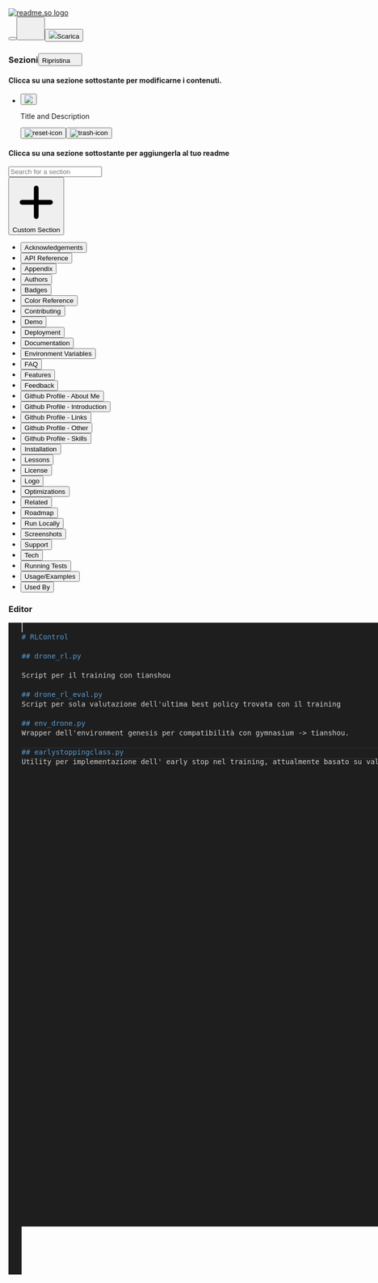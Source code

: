 <!DOCTYPE html>
<html lang="it" class=" "><head>
<meta http-equiv="content-type" content="text/html; charset=UTF-8"><meta name="viewport" content="width=device-width"><meta charset="utf-8"><title>readme.so</title><meta name="robots" content="index,follow"><meta name="googlebot" content="index,follow"><meta name="description" content="Use readme.so's markdown editor and templates to easily create a ReadMe for your projects"><meta name="twitter:card" content="summary"><meta name="twitter:creator" content="@katherinecodes"><meta property="og:url" content="https://readme.so/"><meta property="og:type" content="website"><meta property="og:title" content="readme.so"><meta property="og:description" content="Use readme.so's markdown editor and templates to easily create a ReadMe for your projects"><meta property="og:image" content="https://readme.so/readme.png"><meta property="og:image:alt" content="Og Image Alt"><meta property="og:image:width" content="375"><meta property="og:image:height" content="375"><meta property="og:locale" content="en_US"><meta property="og:site_name" content="readme.so"><meta property="keywords" content="readme, easiest, create, markdown, git, github, gitlab"><meta name="theme_color" content="#10B981"><link rel="icon" href="https://readme.so/favicon.ico"><link rel="apple-touch-icon" href="https://readme.so/icons/icon-96x96.png" sizes="96x96"><link rel="manifest" href="https://readme.so/manifest.json"><link rel="preconnect" href="https://fonts.gstatic.com/"><link href="readme_files/css2.css" rel="stylesheet" data-optimized-fonts="true"><script data-name="BMC-Widget" data-cfasync="false" src="readme_files/widget.prod.min.js" data-id="katherinecodes" data-description="Support me on Buy me a coffee!" data-message="" data-color="#FFDD00" data-position="Right" data-x_margin="18" data-y_margin="18"></script><meta name="next-head-count" content="26"><link rel="preload" href="readme_files/b7daeb834cec6e12fb14.css" as="style"><link rel="stylesheet" href="readme_files/b7daeb834cec6e12fb14.css" data-n-g=""><noscript data-n-css=""></noscript><script defer="defer" nomodule="" src="readme_files/polyfills-a40ef1678bae11e696dba45124eadd70.js"></script><script src="readme_files/webpack-9e2bc613f07e6401d4fc.js" defer="defer"></script><script src="readme_files/framework-2191d16384373197bc0a.js" defer="defer"></script><script src="readme_files/main-8e8f2a2e7e8a35d50ead.js" defer="defer"></script><script src="readme_files/_app-93e10cfef9decaa84aa3.js" defer="defer"></script><script src="readme_files/61-1ba5cef904688f8ca3e4.js" defer="defer"></script><script src="readme_files/index-46686d44f8a54619db71.js" defer="defer"></script><script src="readme_files/_buildManifest.js" defer="defer"></script><script src="readme_files/_ssgManifest.js" defer="defer"></script><style id="__jsx-3962524832">#nprogress{pointer-events:none;}#nprogress .bar{background:#10b981;position:fixed;z-index:9999;top:0;left:0;width:100%;height:4px;}#nprogress .peg{display:block;position:absolute;right:0px;width:100px;height:100%;box-shadow:0 0 10px #10b981,0 0 5px #10b981;opacity:1;-webkit-transform:rotate(3deg) translate(0px,-4px);-ms-transform:rotate(3deg) translate(0px,-4px);-webkit-transform:rotate(3deg) translate(0px,-4px);-ms-transform:rotate(3deg) translate(0px,-4px);transform:rotate(3deg) translate(0px,-4px);}#nprogress .spinner{display:block;position:fixed;z-index:1031;top:15px;right:15px;}#nprogress .spinner-icon{width:18px;height:18px;box-sizing:border-box;border:solid 2px transparent;border-top-color:#10b981;border-left-color:#10b981;border-radius:50%;-webkit-animation:nprogresss-spinner 400ms linear infinite;-webkit-animation:nprogress-spinner 400ms linear infinite;animation:nprogress-spinner 400ms linear infinite;}.nprogress-custom-parent{overflow:hidden;position:relative;}.nprogress-custom-parent #nprogress .spinner,.nprogress-custom-parent #nprogress .bar{position:absolute;}@-webkit-keyframes nprogress-spinner{0%{-webkit-transform:rotate(0deg);}100%{-webkit-transform:rotate(360deg);}}@-webkit-keyframes nprogress-spinner{0%{-webkit-transform:rotate(0deg);-ms-transform:rotate(0deg);transform:rotate(0deg);}100%{-webkit-transform:rotate(360deg);-ms-transform:rotate(360deg);transform:rotate(360deg);}}@keyframes nprogress-spinner{0%{-webkit-transform:rotate(0deg);-ms-transform:rotate(0deg);transform:rotate(0deg);}100%{-webkit-transform:rotate(360deg);-ms-transform:rotate(360deg);transform:rotate(360deg);}}</style><link as="script" rel="prefetch" href="readme_files/61-1ba5cef904688f8ca3e4.js"><link as="script" rel="prefetch" href="readme_files/index-46686d44f8a54619db71.js"><link as="script" rel="prefetch" href="readme_files/915-a9503c63598ac00e39c7.js"><link rel="stylesheet" type="text/css" data-name="vs/editor/editor.main" href="readme_files/editor.main.css"><link as="script" rel="prefetch" href="readme_files/editor-13e6639215747f58006b.js"><script async="async" type="text/javascript" src="readme_files/editor.main.js"></script><script async="async" type="text/javascript" src="readme_files/editor.main.nls.js"></script><script async="async" type="text/javascript" src="readme_files/markdown.js"></script><style type="text/css" media="screen" class="monaco-colors">.codicon-add:before { content: '\ea60'; }
.codicon-plus:before { content: '\ea60'; }
.codicon-gist-new:before { content: '\ea60'; }
.codicon-repo-create:before { content: '\ea60'; }
.codicon-lightbulb:before { content: '\ea61'; }
.codicon-light-bulb:before { content: '\ea61'; }
.codicon-repo:before { content: '\ea62'; }
.codicon-repo-delete:before { content: '\ea62'; }
.codicon-gist-fork:before { content: '\ea63'; }
.codicon-repo-forked:before { content: '\ea63'; }
.codicon-git-pull-request:before { content: '\ea64'; }
.codicon-git-pull-request-abandoned:before { content: '\ea64'; }
.codicon-record-keys:before { content: '\ea65'; }
.codicon-keyboard:before { content: '\ea65'; }
.codicon-tag:before { content: '\ea66'; }
.codicon-tag-add:before { content: '\ea66'; }
.codicon-tag-remove:before { content: '\ea66'; }
.codicon-person:before { content: '\ea67'; }
.codicon-person-add:before { content: '\ea67'; }
.codicon-person-follow:before { content: '\ea67'; }
.codicon-person-outline:before { content: '\ea67'; }
.codicon-person-filled:before { content: '\ea67'; }
.codicon-git-branch:before { content: '\ea68'; }
.codicon-git-branch-create:before { content: '\ea68'; }
.codicon-git-branch-delete:before { content: '\ea68'; }
.codicon-source-control:before { content: '\ea68'; }
.codicon-mirror:before { content: '\ea69'; }
.codicon-mirror-public:before { content: '\ea69'; }
.codicon-star:before { content: '\ea6a'; }
.codicon-star-add:before { content: '\ea6a'; }
.codicon-star-delete:before { content: '\ea6a'; }
.codicon-star-empty:before { content: '\ea6a'; }
.codicon-comment:before { content: '\ea6b'; }
.codicon-comment-add:before { content: '\ea6b'; }
.codicon-alert:before { content: '\ea6c'; }
.codicon-warning:before { content: '\ea6c'; }
.codicon-search:before { content: '\ea6d'; }
.codicon-search-save:before { content: '\ea6d'; }
.codicon-log-out:before { content: '\ea6e'; }
.codicon-sign-out:before { content: '\ea6e'; }
.codicon-log-in:before { content: '\ea6f'; }
.codicon-sign-in:before { content: '\ea6f'; }
.codicon-eye:before { content: '\ea70'; }
.codicon-eye-unwatch:before { content: '\ea70'; }
.codicon-eye-watch:before { content: '\ea70'; }
.codicon-circle-filled:before { content: '\ea71'; }
.codicon-primitive-dot:before { content: '\ea71'; }
.codicon-close-dirty:before { content: '\ea71'; }
.codicon-debug-breakpoint:before { content: '\ea71'; }
.codicon-debug-breakpoint-disabled:before { content: '\ea71'; }
.codicon-debug-hint:before { content: '\ea71'; }
.codicon-primitive-square:before { content: '\ea72'; }
.codicon-edit:before { content: '\ea73'; }
.codicon-pencil:before { content: '\ea73'; }
.codicon-info:before { content: '\ea74'; }
.codicon-issue-opened:before { content: '\ea74'; }
.codicon-gist-private:before { content: '\ea75'; }
.codicon-git-fork-private:before { content: '\ea75'; }
.codicon-lock:before { content: '\ea75'; }
.codicon-mirror-private:before { content: '\ea75'; }
.codicon-close:before { content: '\ea76'; }
.codicon-remove-close:before { content: '\ea76'; }
.codicon-x:before { content: '\ea76'; }
.codicon-repo-sync:before { content: '\ea77'; }
.codicon-sync:before { content: '\ea77'; }
.codicon-clone:before { content: '\ea78'; }
.codicon-desktop-download:before { content: '\ea78'; }
.codicon-beaker:before { content: '\ea79'; }
.codicon-microscope:before { content: '\ea79'; }
.codicon-vm:before { content: '\ea7a'; }
.codicon-device-desktop:before { content: '\ea7a'; }
.codicon-file:before { content: '\ea7b'; }
.codicon-file-text:before { content: '\ea7b'; }
.codicon-more:before { content: '\ea7c'; }
.codicon-ellipsis:before { content: '\ea7c'; }
.codicon-kebab-horizontal:before { content: '\ea7c'; }
.codicon-mail-reply:before { content: '\ea7d'; }
.codicon-reply:before { content: '\ea7d'; }
.codicon-organization:before { content: '\ea7e'; }
.codicon-organization-filled:before { content: '\ea7e'; }
.codicon-organization-outline:before { content: '\ea7e'; }
.codicon-new-file:before { content: '\ea7f'; }
.codicon-file-add:before { content: '\ea7f'; }
.codicon-new-folder:before { content: '\ea80'; }
.codicon-file-directory-create:before { content: '\ea80'; }
.codicon-trash:before { content: '\ea81'; }
.codicon-trashcan:before { content: '\ea81'; }
.codicon-history:before { content: '\ea82'; }
.codicon-clock:before { content: '\ea82'; }
.codicon-folder:before { content: '\ea83'; }
.codicon-file-directory:before { content: '\ea83'; }
.codicon-symbol-folder:before { content: '\ea83'; }
.codicon-logo-github:before { content: '\ea84'; }
.codicon-mark-github:before { content: '\ea84'; }
.codicon-github:before { content: '\ea84'; }
.codicon-terminal:before { content: '\ea85'; }
.codicon-console:before { content: '\ea85'; }
.codicon-repl:before { content: '\ea85'; }
.codicon-zap:before { content: '\ea86'; }
.codicon-symbol-event:before { content: '\ea86'; }
.codicon-error:before { content: '\ea87'; }
.codicon-stop:before { content: '\ea87'; }
.codicon-variable:before { content: '\ea88'; }
.codicon-symbol-variable:before { content: '\ea88'; }
.codicon-array:before { content: '\ea8a'; }
.codicon-symbol-array:before { content: '\ea8a'; }
.codicon-symbol-module:before { content: '\ea8b'; }
.codicon-symbol-package:before { content: '\ea8b'; }
.codicon-symbol-namespace:before { content: '\ea8b'; }
.codicon-symbol-object:before { content: '\ea8b'; }
.codicon-symbol-method:before { content: '\ea8c'; }
.codicon-symbol-function:before { content: '\ea8c'; }
.codicon-symbol-constructor:before { content: '\ea8c'; }
.codicon-symbol-boolean:before { content: '\ea8f'; }
.codicon-symbol-null:before { content: '\ea8f'; }
.codicon-symbol-numeric:before { content: '\ea90'; }
.codicon-symbol-number:before { content: '\ea90'; }
.codicon-symbol-structure:before { content: '\ea91'; }
.codicon-symbol-struct:before { content: '\ea91'; }
.codicon-symbol-parameter:before { content: '\ea92'; }
.codicon-symbol-type-parameter:before { content: '\ea92'; }
.codicon-symbol-key:before { content: '\ea93'; }
.codicon-symbol-text:before { content: '\ea93'; }
.codicon-symbol-reference:before { content: '\ea94'; }
.codicon-go-to-file:before { content: '\ea94'; }
.codicon-symbol-enum:before { content: '\ea95'; }
.codicon-symbol-value:before { content: '\ea95'; }
.codicon-symbol-ruler:before { content: '\ea96'; }
.codicon-symbol-unit:before { content: '\ea96'; }
.codicon-activate-breakpoints:before { content: '\ea97'; }
.codicon-archive:before { content: '\ea98'; }
.codicon-arrow-both:before { content: '\ea99'; }
.codicon-arrow-down:before { content: '\ea9a'; }
.codicon-arrow-left:before { content: '\ea9b'; }
.codicon-arrow-right:before { content: '\ea9c'; }
.codicon-arrow-small-down:before { content: '\ea9d'; }
.codicon-arrow-small-left:before { content: '\ea9e'; }
.codicon-arrow-small-right:before { content: '\ea9f'; }
.codicon-arrow-small-up:before { content: '\eaa0'; }
.codicon-arrow-up:before { content: '\eaa1'; }
.codicon-bell:before { content: '\eaa2'; }
.codicon-bold:before { content: '\eaa3'; }
.codicon-book:before { content: '\eaa4'; }
.codicon-bookmark:before { content: '\eaa5'; }
.codicon-debug-breakpoint-conditional-unverified:before { content: '\eaa6'; }
.codicon-debug-breakpoint-conditional:before { content: '\eaa7'; }
.codicon-debug-breakpoint-conditional-disabled:before { content: '\eaa7'; }
.codicon-debug-breakpoint-data-unverified:before { content: '\eaa8'; }
.codicon-debug-breakpoint-data:before { content: '\eaa9'; }
.codicon-debug-breakpoint-data-disabled:before { content: '\eaa9'; }
.codicon-debug-breakpoint-log-unverified:before { content: '\eaaa'; }
.codicon-debug-breakpoint-log:before { content: '\eaab'; }
.codicon-debug-breakpoint-log-disabled:before { content: '\eaab'; }
.codicon-briefcase:before { content: '\eaac'; }
.codicon-broadcast:before { content: '\eaad'; }
.codicon-browser:before { content: '\eaae'; }
.codicon-bug:before { content: '\eaaf'; }
.codicon-calendar:before { content: '\eab0'; }
.codicon-case-sensitive:before { content: '\eab1'; }
.codicon-check:before { content: '\eab2'; }
.codicon-checklist:before { content: '\eab3'; }
.codicon-chevron-down:before { content: '\eab4'; }
.codicon-chevron-left:before { content: '\eab5'; }
.codicon-chevron-right:before { content: '\eab6'; }
.codicon-chevron-up:before { content: '\eab7'; }
.codicon-chrome-close:before { content: '\eab8'; }
.codicon-chrome-maximize:before { content: '\eab9'; }
.codicon-chrome-minimize:before { content: '\eaba'; }
.codicon-chrome-restore:before { content: '\eabb'; }
.codicon-circle-outline:before { content: '\eabc'; }
.codicon-debug-breakpoint-unverified:before { content: '\eabc'; }
.codicon-circle-slash:before { content: '\eabd'; }
.codicon-circuit-board:before { content: '\eabe'; }
.codicon-clear-all:before { content: '\eabf'; }
.codicon-clippy:before { content: '\eac0'; }
.codicon-close-all:before { content: '\eac1'; }
.codicon-cloud-download:before { content: '\eac2'; }
.codicon-cloud-upload:before { content: '\eac3'; }
.codicon-code:before { content: '\eac4'; }
.codicon-collapse-all:before { content: '\eac5'; }
.codicon-color-mode:before { content: '\eac6'; }
.codicon-comment-discussion:before { content: '\eac7'; }
.codicon-compare-changes:before { content: '\eafd'; }
.codicon-credit-card:before { content: '\eac9'; }
.codicon-dash:before { content: '\eacc'; }
.codicon-dashboard:before { content: '\eacd'; }
.codicon-database:before { content: '\eace'; }
.codicon-debug-continue:before { content: '\eacf'; }
.codicon-debug-disconnect:before { content: '\ead0'; }
.codicon-debug-pause:before { content: '\ead1'; }
.codicon-debug-restart:before { content: '\ead2'; }
.codicon-debug-start:before { content: '\ead3'; }
.codicon-debug-step-into:before { content: '\ead4'; }
.codicon-debug-step-out:before { content: '\ead5'; }
.codicon-debug-step-over:before { content: '\ead6'; }
.codicon-debug-stop:before { content: '\ead7'; }
.codicon-debug:before { content: '\ead8'; }
.codicon-device-camera-video:before { content: '\ead9'; }
.codicon-device-camera:before { content: '\eada'; }
.codicon-device-mobile:before { content: '\eadb'; }
.codicon-diff-added:before { content: '\eadc'; }
.codicon-diff-ignored:before { content: '\eadd'; }
.codicon-diff-modified:before { content: '\eade'; }
.codicon-diff-removed:before { content: '\eadf'; }
.codicon-diff-renamed:before { content: '\eae0'; }
.codicon-diff:before { content: '\eae1'; }
.codicon-discard:before { content: '\eae2'; }
.codicon-editor-layout:before { content: '\eae3'; }
.codicon-empty-window:before { content: '\eae4'; }
.codicon-exclude:before { content: '\eae5'; }
.codicon-extensions:before { content: '\eae6'; }
.codicon-eye-closed:before { content: '\eae7'; }
.codicon-file-binary:before { content: '\eae8'; }
.codicon-file-code:before { content: '\eae9'; }
.codicon-file-media:before { content: '\eaea'; }
.codicon-file-pdf:before { content: '\eaeb'; }
.codicon-file-submodule:before { content: '\eaec'; }
.codicon-file-symlink-directory:before { content: '\eaed'; }
.codicon-file-symlink-file:before { content: '\eaee'; }
.codicon-file-zip:before { content: '\eaef'; }
.codicon-files:before { content: '\eaf0'; }
.codicon-filter:before { content: '\eaf1'; }
.codicon-flame:before { content: '\eaf2'; }
.codicon-fold-down:before { content: '\eaf3'; }
.codicon-fold-up:before { content: '\eaf4'; }
.codicon-fold:before { content: '\eaf5'; }
.codicon-folder-active:before { content: '\eaf6'; }
.codicon-folder-opened:before { content: '\eaf7'; }
.codicon-gear:before { content: '\eaf8'; }
.codicon-gift:before { content: '\eaf9'; }
.codicon-gist-secret:before { content: '\eafa'; }
.codicon-gist:before { content: '\eafb'; }
.codicon-git-commit:before { content: '\eafc'; }
.codicon-git-compare:before { content: '\eafd'; }
.codicon-git-merge:before { content: '\eafe'; }
.codicon-github-action:before { content: '\eaff'; }
.codicon-github-alt:before { content: '\eb00'; }
.codicon-globe:before { content: '\eb01'; }
.codicon-grabber:before { content: '\eb02'; }
.codicon-graph:before { content: '\eb03'; }
.codicon-gripper:before { content: '\eb04'; }
.codicon-heart:before { content: '\eb05'; }
.codicon-home:before { content: '\eb06'; }
.codicon-horizontal-rule:before { content: '\eb07'; }
.codicon-hubot:before { content: '\eb08'; }
.codicon-inbox:before { content: '\eb09'; }
.codicon-issue-closed:before { content: '\eb0a'; }
.codicon-issue-reopened:before { content: '\eb0b'; }
.codicon-issues:before { content: '\eb0c'; }
.codicon-italic:before { content: '\eb0d'; }
.codicon-jersey:before { content: '\eb0e'; }
.codicon-json:before { content: '\eb0f'; }
.codicon-kebab-vertical:before { content: '\eb10'; }
.codicon-key:before { content: '\eb11'; }
.codicon-law:before { content: '\eb12'; }
.codicon-lightbulb-autofix:before { content: '\eb13'; }
.codicon-link-external:before { content: '\eb14'; }
.codicon-link:before { content: '\eb15'; }
.codicon-list-ordered:before { content: '\eb16'; }
.codicon-list-unordered:before { content: '\eb17'; }
.codicon-live-share:before { content: '\eb18'; }
.codicon-loading:before { content: '\eb19'; }
.codicon-location:before { content: '\eb1a'; }
.codicon-mail-read:before { content: '\eb1b'; }
.codicon-mail:before { content: '\eb1c'; }
.codicon-markdown:before { content: '\eb1d'; }
.codicon-megaphone:before { content: '\eb1e'; }
.codicon-mention:before { content: '\eb1f'; }
.codicon-milestone:before { content: '\eb20'; }
.codicon-mortar-board:before { content: '\eb21'; }
.codicon-move:before { content: '\eb22'; }
.codicon-multiple-windows:before { content: '\eb23'; }
.codicon-mute:before { content: '\eb24'; }
.codicon-no-newline:before { content: '\eb25'; }
.codicon-note:before { content: '\eb26'; }
.codicon-octoface:before { content: '\eb27'; }
.codicon-open-preview:before { content: '\eb28'; }
.codicon-package:before { content: '\eb29'; }
.codicon-paintcan:before { content: '\eb2a'; }
.codicon-pin:before { content: '\eb2b'; }
.codicon-play:before { content: '\eb2c'; }
.codicon-run:before { content: '\eb2c'; }
.codicon-plug:before { content: '\eb2d'; }
.codicon-preserve-case:before { content: '\eb2e'; }
.codicon-preview:before { content: '\eb2f'; }
.codicon-project:before { content: '\eb30'; }
.codicon-pulse:before { content: '\eb31'; }
.codicon-question:before { content: '\eb32'; }
.codicon-quote:before { content: '\eb33'; }
.codicon-radio-tower:before { content: '\eb34'; }
.codicon-reactions:before { content: '\eb35'; }
.codicon-references:before { content: '\eb36'; }
.codicon-refresh:before { content: '\eb37'; }
.codicon-regex:before { content: '\eb38'; }
.codicon-remote-explorer:before { content: '\eb39'; }
.codicon-remote:before { content: '\eb3a'; }
.codicon-remove:before { content: '\eb3b'; }
.codicon-replace-all:before { content: '\eb3c'; }
.codicon-replace:before { content: '\eb3d'; }
.codicon-repo-clone:before { content: '\eb3e'; }
.codicon-repo-force-push:before { content: '\eb3f'; }
.codicon-repo-pull:before { content: '\eb40'; }
.codicon-repo-push:before { content: '\eb41'; }
.codicon-report:before { content: '\eb42'; }
.codicon-request-changes:before { content: '\eb43'; }
.codicon-rocket:before { content: '\eb44'; }
.codicon-root-folder-opened:before { content: '\eb45'; }
.codicon-root-folder:before { content: '\eb46'; }
.codicon-rss:before { content: '\eb47'; }
.codicon-ruby:before { content: '\eb48'; }
.codicon-save-all:before { content: '\eb49'; }
.codicon-save-as:before { content: '\eb4a'; }
.codicon-save:before { content: '\eb4b'; }
.codicon-screen-full:before { content: '\eb4c'; }
.codicon-screen-normal:before { content: '\eb4d'; }
.codicon-search-stop:before { content: '\eb4e'; }
.codicon-server:before { content: '\eb50'; }
.codicon-settings-gear:before { content: '\eb51'; }
.codicon-settings:before { content: '\eb52'; }
.codicon-shield:before { content: '\eb53'; }
.codicon-smiley:before { content: '\eb54'; }
.codicon-sort-precedence:before { content: '\eb55'; }
.codicon-split-horizontal:before { content: '\eb56'; }
.codicon-split-vertical:before { content: '\eb57'; }
.codicon-squirrel:before { content: '\eb58'; }
.codicon-star-full:before { content: '\eb59'; }
.codicon-star-half:before { content: '\eb5a'; }
.codicon-symbol-class:before { content: '\eb5b'; }
.codicon-symbol-color:before { content: '\eb5c'; }
.codicon-symbol-constant:before { content: '\eb5d'; }
.codicon-symbol-enum-member:before { content: '\eb5e'; }
.codicon-symbol-field:before { content: '\eb5f'; }
.codicon-symbol-file:before { content: '\eb60'; }
.codicon-symbol-interface:before { content: '\eb61'; }
.codicon-symbol-keyword:before { content: '\eb62'; }
.codicon-symbol-misc:before { content: '\eb63'; }
.codicon-symbol-operator:before { content: '\eb64'; }
.codicon-symbol-property:before { content: '\eb65'; }
.codicon-wrench:before { content: '\eb65'; }
.codicon-wrench-subaction:before { content: '\eb65'; }
.codicon-symbol-snippet:before { content: '\eb66'; }
.codicon-tasklist:before { content: '\eb67'; }
.codicon-telescope:before { content: '\eb68'; }
.codicon-text-size:before { content: '\eb69'; }
.codicon-three-bars:before { content: '\eb6a'; }
.codicon-thumbsdown:before { content: '\eb6b'; }
.codicon-thumbsup:before { content: '\eb6c'; }
.codicon-tools:before { content: '\eb6d'; }
.codicon-triangle-down:before { content: '\eb6e'; }
.codicon-triangle-left:before { content: '\eb6f'; }
.codicon-triangle-right:before { content: '\eb70'; }
.codicon-triangle-up:before { content: '\eb71'; }
.codicon-twitter:before { content: '\eb72'; }
.codicon-unfold:before { content: '\eb73'; }
.codicon-unlock:before { content: '\eb74'; }
.codicon-unmute:before { content: '\eb75'; }
.codicon-unverified:before { content: '\eb76'; }
.codicon-verified:before { content: '\eb77'; }
.codicon-versions:before { content: '\eb78'; }
.codicon-vm-active:before { content: '\eb79'; }
.codicon-vm-outline:before { content: '\eb7a'; }
.codicon-vm-running:before { content: '\eb7b'; }
.codicon-watch:before { content: '\eb7c'; }
.codicon-whitespace:before { content: '\eb7d'; }
.codicon-whole-word:before { content: '\eb7e'; }
.codicon-window:before { content: '\eb7f'; }
.codicon-word-wrap:before { content: '\eb80'; }
.codicon-zoom-in:before { content: '\eb81'; }
.codicon-zoom-out:before { content: '\eb82'; }
.codicon-list-filter:before { content: '\eb83'; }
.codicon-list-flat:before { content: '\eb84'; }
.codicon-list-selection:before { content: '\eb85'; }
.codicon-selection:before { content: '\eb85'; }
.codicon-list-tree:before { content: '\eb86'; }
.codicon-debug-breakpoint-function-unverified:before { content: '\eb87'; }
.codicon-debug-breakpoint-function:before { content: '\eb88'; }
.codicon-debug-breakpoint-function-disabled:before { content: '\eb88'; }
.codicon-debug-stackframe-active:before { content: '\eb89'; }
.codicon-debug-stackframe-dot:before { content: '\eb8a'; }
.codicon-debug-stackframe:before { content: '\eb8b'; }
.codicon-debug-stackframe-focused:before { content: '\eb8b'; }
.codicon-debug-breakpoint-unsupported:before { content: '\eb8c'; }
.codicon-symbol-string:before { content: '\eb8d'; }
.codicon-debug-reverse-continue:before { content: '\eb8e'; }
.codicon-debug-step-back:before { content: '\eb8f'; }
.codicon-debug-restart-frame:before { content: '\eb90'; }
.codicon-call-incoming:before { content: '\eb92'; }
.codicon-call-outgoing:before { content: '\eb93'; }
.codicon-menu:before { content: '\eb94'; }
.codicon-expand-all:before { content: '\eb95'; }
.codicon-feedback:before { content: '\eb96'; }
.codicon-group-by-ref-type:before { content: '\eb97'; }
.codicon-ungroup-by-ref-type:before { content: '\eb98'; }
.codicon-account:before { content: '\eb99'; }
.codicon-bell-dot:before { content: '\eb9a'; }
.codicon-debug-console:before { content: '\eb9b'; }
.codicon-library:before { content: '\eb9c'; }
.codicon-output:before { content: '\eb9d'; }
.codicon-run-all:before { content: '\eb9e'; }
.codicon-sync-ignored:before { content: '\eb9f'; }
.codicon-pinned:before { content: '\eba0'; }
.codicon-github-inverted:before { content: '\eba1'; }
.codicon-debug-alt:before { content: '\eb91'; }
.codicon-server-process:before { content: '\eba2'; }
.codicon-server-environment:before { content: '\eba3'; }
.codicon-pass:before { content: '\eba4'; }
.codicon-stop-circle:before { content: '\eba5'; }
.codicon-play-circle:before { content: '\eba6'; }
.codicon-record:before { content: '\eba7'; }
.codicon-debug-alt-small:before { content: '\eba8'; }
.codicon-vm-connect:before { content: '\eba9'; }
.codicon-cloud:before { content: '\ebaa'; }
.codicon-merge:before { content: '\ebab'; }
.codicon-export:before { content: '\ebac'; }
.codicon-graph-left:before { content: '\ebad'; }
.codicon-magnet:before { content: '\ebae'; }
.codicon-notebook:before { content: '\ebaf'; }
.codicon-redo:before { content: '\ebb0'; }
.codicon-check-all:before { content: '\ebb1'; }
.codicon-pinned-dirty:before { content: '\ebb2'; }
.codicon-pass-filled:before { content: '\ebb3'; }
.codicon-circle-large-filled:before { content: '\ebb4'; }
.codicon-circle-large-outline:before { content: '\ebb5'; }
.codicon-combine:before { content: '\ebb6'; }
.codicon-gather:before { content: '\ebb6'; }
.codicon-table:before { content: '\ebb7'; }
.codicon-variable-group:before { content: '\ebb8'; }
.codicon-type-hierarchy:before { content: '\ebb9'; }
.codicon-type-hierarchy-sub:before { content: '\ebba'; }
.codicon-type-hierarchy-super:before { content: '\ebbb'; }
.codicon-git-pull-request-create:before { content: '\ebbc'; }
.codicon-run-above:before { content: '\ebbd'; }
.codicon-run-below:before { content: '\ebbe'; }
.codicon-notebook-template:before { content: '\ebbf'; }
.codicon-debug-rerun:before { content: '\ebc0'; }
.codicon-drop-down-button:before { content: '\eab4'; }
.codicon-tree-item-expanded:before { content: '\eab4'; }
.codicon-tree-filter-on-type-on:before { content: '\eb83'; }
.codicon-tree-filter-on-type-off:before { content: '\eb85'; }
.codicon-tree-filter-clear:before { content: '\ea76'; }
.codicon-tree-item-loading:before { content: '\eb19'; }
.codicon-scrollbar-button-left:before { content: '\eb6f'; }
.codicon-scrollbar-button-right:before { content: '\eb70'; }
.codicon-scrollbar-button-up:before { content: '\eb71'; }
.codicon-scrollbar-button-down:before { content: '\eb6e'; }
.codicon-widget-close:before { content: '\ea76'; }
.codicon-folding-expanded:before { content: '\eab4'; }
.codicon-folding-collapsed:before { content: '\eab6'; }
.codicon-menu-selection:before { content: '\eab2'; }
.codicon-menu-submenu:before { content: '\eab6'; }
.codicon-suggest-more-info:before { content: '\eab6'; }
.codicon-quick-input-back:before { content: '\ea9b'; }
.codicon-diff-review-insert:before { content: '\ea60'; }
.codicon-diff-review-remove:before { content: '\eb3b'; }
.codicon-diff-review-close:before { content: '\ea76'; }
.codicon-diff-insert:before { content: '\ea60'; }
.codicon-diff-remove:before { content: '\eb3b'; }
.codicon-find-selection:before { content: '\eb85'; }
.codicon-find-collapsed:before { content: '\eab6'; }
.codicon-find-expanded:before { content: '\eab4'; }
.codicon-find-replace:before { content: '\eb3d'; }
.codicon-find-replace-all:before { content: '\eb3c'; }
.codicon-find-previous-match:before { content: '\eaa1'; }
.codicon-find-next-match:before { content: '\ea9a'; }
.codicon-parameter-hints-next:before { content: '\eab4'; }
.codicon-parameter-hints-previous:before { content: '\eab7'; }
.codicon-marker-navigation-next:before { content: '\eab4'; }
.codicon-marker-navigation-previous:before { content: '\eab7'; }
.monaco-editor, .monaco-editor-background, .monaco-editor .inputarea.ime-input { background-color: #1e1e1e; }
.monaco-editor, .monaco-editor .inputarea.ime-input { color: #d4d4d4; }
.monaco-editor .margin { background-color: #1e1e1e; }
.monaco-editor .rangeHighlight { background-color: rgba(255, 255, 255, 0.04); }
.monaco-editor .symbolHighlight { background-color: rgba(234, 92, 0, 0.33); }
.monaco-editor .mtkw { color: rgba(227, 228, 226, 0.16) !important; }
.monaco-editor .mtkz { color: rgba(227, 228, 226, 0.16) !important; }
.monaco-editor.vs .valueSetReplacement { outline: solid 2px #888888; }
.codicon.codicon-symbol-array { color: #cccccc; }
.codicon.codicon-symbol-boolean { color: #cccccc; }
.codicon.codicon-symbol-class { color: #ee9d28; }
.codicon.codicon-symbol-method { color: #b180d7; }
.codicon.codicon-symbol-color { color: #cccccc; }
.codicon.codicon-symbol-constant { color: #cccccc; }
.codicon.codicon-symbol-constructor { color: #b180d7; }

			.codicon.codicon-symbol-value,.codicon.codicon-symbol-enum { color: #ee9d28; }
.codicon.codicon-symbol-enum-member { color: #75beff; }
.codicon.codicon-symbol-event { color: #ee9d28; }
.codicon.codicon-symbol-field { color: #75beff; }
.codicon.codicon-symbol-file { color: #cccccc; }
.codicon.codicon-symbol-folder { color: #cccccc; }
.codicon.codicon-symbol-function { color: #b180d7; }
.codicon.codicon-symbol-interface { color: #75beff; }
.codicon.codicon-symbol-key { color: #cccccc; }
.codicon.codicon-symbol-keyword { color: #cccccc; }
.codicon.codicon-symbol-module { color: #cccccc; }
.codicon.codicon-symbol-namespace { color: #cccccc; }
.codicon.codicon-symbol-null { color: #cccccc; }
.codicon.codicon-symbol-number { color: #cccccc; }
.codicon.codicon-symbol-object { color: #cccccc; }
.codicon.codicon-symbol-operator { color: #cccccc; }
.codicon.codicon-symbol-package { color: #cccccc; }
.codicon.codicon-symbol-property { color: #cccccc; }
.codicon.codicon-symbol-reference { color: #cccccc; }
.codicon.codicon-symbol-snippet { color: #cccccc; }
.codicon.codicon-symbol-string { color: #cccccc; }
.codicon.codicon-symbol-struct { color: #cccccc; }
.codicon.codicon-symbol-text { color: #cccccc; }
.codicon.codicon-symbol-type-parameter { color: #cccccc; }
.codicon.codicon-symbol-unit { color: #cccccc; }
.codicon.codicon-symbol-variable { color: #75beff; }
.monaco-editor .linked-editing-decoration { background: rgba(255, 0, 0, 0.3); border-left-color: rgba(255, 0, 0, 0.3); }

			.monaco-editor .zone-widget .codicon.codicon-error,
			.markers-panel .marker-icon.codicon.codicon-error,
			.extensions-viewlet > .extensions .codicon.codicon-error {
				color: #f48771;
			}
		

			.monaco-editor .zone-widget .codicon.codicon-warning,
			.markers-panel .marker-icon.codicon.codicon-warning,
			.extensions-viewlet > .extensions .codicon.codicon-warning,
			.extension-editor .codicon.codicon-warning {
				color: #cca700;
			}
		

			.monaco-editor .zone-widget .codicon.codicon-info,
			.markers-panel .marker-icon.codicon.codicon-info,
			.extensions-viewlet > .extensions .codicon.codicon-info,
			.extension-editor .codicon.codicon-info {
				color: #75beff;
			}
		
.monaco-editor .focused .selectionHighlight { background-color: rgba(173, 214, 255, 0.15); }
.monaco-editor .selectionHighlight { background-color: rgba(173, 214, 255, 0.07); }
.monaco-editor .wordHighlight { background-color: rgba(87, 87, 87, 0.72); }
.monaco-editor .wordHighlightStrong { background-color: rgba(0, 73, 114, 0.72); }
.monaco-editor .findOptionsWidget { background-color: #252526; }
.monaco-editor .findOptionsWidget { color: #cccccc; }
.monaco-editor .findOptionsWidget { box-shadow: 0 0 8px 2px rgba(0, 0, 0, 0.36); }
.monaco-editor .view-overlays .current-line { border: 2px solid #282828; }
.monaco-editor .margin-view-overlays .current-line-margin { border: 2px solid #282828; }
.monaco-editor .lines-content .cigr { box-shadow: 1px 0 0 0 #404040 inset; }
.monaco-editor .lines-content .cigra { box-shadow: 1px 0 0 0 #707070 inset; }
.monaco-editor .line-numbers { color: #858585; }
.monaco-editor .line-numbers.active-line-number { color: #c6c6c6; }
.monaco-editor .minimap-slider .minimap-slider-horizontal { background: rgba(121, 121, 121, 0.2); }
.monaco-editor .minimap-slider:hover .minimap-slider-horizontal { background: rgba(100, 100, 100, 0.35); }
.monaco-editor .minimap-slider.active .minimap-slider-horizontal { background: rgba(191, 191, 191, 0.2); }
.monaco-editor .minimap-shadow-visible { box-shadow: #000000 -6px 0 6px -6px inset; }
.monaco-editor .view-ruler { box-shadow: 1px 0 0 0 #5a5a5a inset; }
.monaco-editor .scroll-decoration { box-shadow: #000000 0 6px 6px -6px inset; }
.monaco-editor .focused .selected-text { background-color: #264f78; }
.monaco-editor .selected-text { background-color: #3a3d41; }
.monaco-editor .cursors-layer .cursor { background-color: #aeafad; border-color: #aeafad; color: #515052; }
.monaco-diff-editor .diff-review-line-number { color: #858585; }
.monaco-diff-editor .diff-review-shadow { box-shadow: #000000 0 -6px 6px -6px inset; }
.monaco-editor .squiggly-error { background: url("data:image/svg+xml,%3Csvg%20xmlns%3D'http%3A%2F%2Fwww.w3.org%2F2000%2Fsvg'%20viewBox%3D'0%200%206%203'%20enable-background%3D'new%200%200%206%203'%20height%3D'3'%20width%3D'6'%3E%3Cg%20fill%3D'%23f48771'%3E%3Cpolygon%20points%3D'5.5%2C0%202.5%2C3%201.1%2C3%204.1%2C0'%2F%3E%3Cpolygon%20points%3D'4%2C0%206%2C2%206%2C0.6%205.4%2C0'%2F%3E%3Cpolygon%20points%3D'0%2C2%201%2C3%202.4%2C3%200%2C0.6'%2F%3E%3C%2Fg%3E%3C%2Fsvg%3E") repeat-x bottom left; }
.monaco-editor .squiggly-warning { background: url("data:image/svg+xml,%3Csvg%20xmlns%3D'http%3A%2F%2Fwww.w3.org%2F2000%2Fsvg'%20viewBox%3D'0%200%206%203'%20enable-background%3D'new%200%200%206%203'%20height%3D'3'%20width%3D'6'%3E%3Cg%20fill%3D'%23cca700'%3E%3Cpolygon%20points%3D'5.5%2C0%202.5%2C3%201.1%2C3%204.1%2C0'%2F%3E%3Cpolygon%20points%3D'4%2C0%206%2C2%206%2C0.6%205.4%2C0'%2F%3E%3Cpolygon%20points%3D'0%2C2%201%2C3%202.4%2C3%200%2C0.6'%2F%3E%3C%2Fg%3E%3C%2Fsvg%3E") repeat-x bottom left; }
.monaco-editor .squiggly-info { background: url("data:image/svg+xml,%3Csvg%20xmlns%3D'http%3A%2F%2Fwww.w3.org%2F2000%2Fsvg'%20viewBox%3D'0%200%206%203'%20enable-background%3D'new%200%200%206%203'%20height%3D'3'%20width%3D'6'%3E%3Cg%20fill%3D'%2375beff'%3E%3Cpolygon%20points%3D'5.5%2C0%202.5%2C3%201.1%2C3%204.1%2C0'%2F%3E%3Cpolygon%20points%3D'4%2C0%206%2C2%206%2C0.6%205.4%2C0'%2F%3E%3Cpolygon%20points%3D'0%2C2%201%2C3%202.4%2C3%200%2C0.6'%2F%3E%3C%2Fg%3E%3C%2Fsvg%3E") repeat-x bottom left; }
.monaco-editor .squiggly-hint { background: url("data:image/svg+xml,%3Csvg%20xmlns%3D%22http%3A%2F%2Fwww.w3.org%2F2000%2Fsvg%22%20height%3D%223%22%20width%3D%2212%22%3E%3Cg%20fill%3D%22rgba(238%2C%20238%2C%20238%2C%200.7)%22%3E%3Ccircle%20cx%3D%221%22%20cy%3D%221%22%20r%3D%221%22%2F%3E%3Ccircle%20cx%3D%225%22%20cy%3D%221%22%20r%3D%221%22%2F%3E%3Ccircle%20cx%3D%229%22%20cy%3D%221%22%20r%3D%221%22%2F%3E%3C%2Fg%3E%3C%2Fsvg%3E") no-repeat bottom left; }
.monaco-editor.showUnused .squiggly-inline-unnecessary { opacity: 0.667; }
.monaco-editor.showDeprecated .squiggly-inline-deprecated { text-decoration: line-through; text-decoration-color: #d4d4d4}
.monaco-editor .line-insert, .monaco-editor .char-insert { background-color: rgba(155, 185, 85, 0.2); }
.monaco-diff-editor .line-insert, .monaco-diff-editor .char-insert { background-color: rgba(155, 185, 85, 0.2); }
.monaco-editor .inline-added-margin-view-zone { background-color: rgba(155, 185, 85, 0.2); }
.monaco-editor .line-delete, .monaco-editor .char-delete { background-color: rgba(255, 0, 0, 0.2); }
.monaco-diff-editor .line-delete, .monaco-diff-editor .char-delete { background-color: rgba(255, 0, 0, 0.2); }
.monaco-editor .inline-deleted-margin-view-zone { background-color: rgba(255, 0, 0, 0.2); }
.monaco-diff-editor.side-by-side .editor.modified { box-shadow: -6px 0 5px -5px #000000; }

			.monaco-diff-editor .diffViewport {
				background: rgba(121, 121, 121, 0.4);
			}
		

			.monaco-diff-editor .diffViewport:hover {
				background: rgba(100, 100, 100, 0.7);
			}
		

			.monaco-diff-editor .diffViewport:active {
				background: rgba(191, 191, 191, 0.4);
			}
		

	.monaco-editor .diagonal-fill {
		background-image: linear-gradient(
			-45deg,
			rgba(204, 204, 204, 0.2) 12.5%,
			#0000 12.5%, #0000 50%,
			rgba(204, 204, 204, 0.2) 50%, rgba(204, 204, 204, 0.2) 62.5%,
			#0000 62.5%, #0000 100%
		);
		background-size: 8px 8px;
	}
	
.monaco-editor .bracket-match { background-color: rgba(0, 100, 0, 0.1); }
.monaco-editor .bracket-match { border: 1px solid #888888; }

		.monaco-editor .contentWidgets .codicon.codicon-light-bulb {
			color: #ffcc00;
			background-color: rgba(30, 30, 30, 0.7);
		}

		.monaco-editor .contentWidgets .codicon.codicon-lightbulb-autofix {
			color: #75beff;
			background-color: rgba(30, 30, 30, 0.7);
		}
.monaco-editor .codelens-decoration { color: #999999; }
.monaco-editor .codelens-decoration .codicon { color: #999999; }
.monaco-editor .codelens-decoration > a:hover { color: #4e94ce !important; }
.monaco-editor .codelens-decoration > a:hover .codicon { color: #4e94ce !important; }
.monaco-editor .findMatch { background-color: rgba(234, 92, 0, 0.33); }
.monaco-editor .currentFindMatch { background-color: #515c6a; }
.monaco-editor .findScope { background-color: rgba(58, 61, 65, 0.4); }
.monaco-editor .find-widget { background-color: #252526; }
.monaco-editor .find-widget { box-shadow: 0 0 8px 2px rgba(0, 0, 0, 0.36); }
.monaco-editor .find-widget { color: #cccccc; }
.monaco-editor .find-widget.no-results .matchesCount { color: #f48771; }
.monaco-editor .find-widget .monaco-sash { background-color: #454545; }
.monaco-editor .find-widget .monaco-inputbox.synthetic-focus { outline-color: #007fd4; }
.monaco-editor .folded-background { background-color: rgba(38, 79, 120, 0.3); }

		.monaco-editor .cldr.codicon.codicon-folding-expanded,
		.monaco-editor .cldr.codicon.codicon-folding-collapsed {
			color: #c5c5c5 !important;
		}
		
.monaco-editor .detected-link-active { color: #4e94ce !important; }
.monaco-editor .monaco-editor-overlaymessage .anchor.below { border-top-color: #007acc; }
.monaco-editor .monaco-editor-overlaymessage .anchor.top { border-bottom-color: #007acc; }
.monaco-editor .monaco-editor-overlaymessage .message { border: 1px solid #007acc; }
.monaco-editor .monaco-editor-overlaymessage .message { background-color: #063b49; }
.monaco-editor .parameter-hints-widget { border: 1px solid #454545; }
.monaco-editor .parameter-hints-widget.multiple .body { border-left: 1px solid rgba(69, 69, 69, 0.5); }
.monaco-editor .parameter-hints-widget .signature.has-docs { border-bottom: 1px solid rgba(69, 69, 69, 0.5); }
.monaco-editor .parameter-hints-widget { background-color: #252526; }
.monaco-editor .parameter-hints-widget a { color: #3794ff; }
.monaco-editor .parameter-hints-widget { color: #cccccc; }
.monaco-editor .parameter-hints-widget code { background-color: rgba(10, 10, 10, 0.4); }
.monaco-editor .snippet-placeholder { background-color: rgba(124, 124, 124, 0.3); outline-color: transparent; }
.monaco-editor .finish-snippet-placeholder { background-color: transparent; outline-color: #525252; }
.monaco-editor .accessibilityHelpWidget { background-color: #252526; }
.monaco-editor .accessibilityHelpWidget { color: #cccccc; }
.monaco-editor .accessibilityHelpWidget { box-shadow: 0 2px 8px rgba(0, 0, 0, 0.36); }
.monaco-editor .tokens-inspect-widget { border: 1px solid #454545; }
.monaco-editor .tokens-inspect-widget .tokens-inspect-separator { background-color: #454545; }
.monaco-editor .tokens-inspect-widget { background-color: #252526; }
.monaco-editor .tokens-inspect-widget { color: #cccccc; }
.monaco-editor .reference-zone-widget .ref-tree .referenceMatch .highlight { background-color: rgba(234, 92, 0, 0.3); }
.monaco-editor .reference-zone-widget .preview .reference-decoration { background-color: rgba(255, 143, 0, 0.6); }
.monaco-editor .reference-zone-widget .ref-tree { background-color: #252526; }
.monaco-editor .reference-zone-widget .ref-tree { color: #bbbbbb; }
.monaco-editor .reference-zone-widget .ref-tree .reference-file { color: #ffffff; }
.monaco-editor .reference-zone-widget .ref-tree .monaco-list:focus .monaco-list-rows > .monaco-list-row.selected:not(.highlighted) { background-color: rgba(51, 153, 255, 0.2); }
.monaco-editor .reference-zone-widget .ref-tree .monaco-list:focus .monaco-list-rows > .monaco-list-row.selected:not(.highlighted) { color: #ffffff !important; }
.monaco-editor .reference-zone-widget .preview .monaco-editor .monaco-editor-background,.monaco-editor .reference-zone-widget .preview .monaco-editor .inputarea.ime-input {	background-color: #001f33;}
.monaco-editor .reference-zone-widget .preview .monaco-editor .margin {	background-color: #001f33;}
.monaco-editor .goto-definition-link { color: #4e94ce !important; }
.monaco-editor .suggest-widget .monaco-list .monaco-list-row .monaco-highlighted-label .highlight { color: #0097fb; }
.monaco-editor .suggest-widget, .monaco-editor .suggest-details { color: #d4d4d4; }
.monaco-editor .suggest-details a { color: #3794ff; }
.monaco-editor .suggest-details code { background-color: rgba(10, 10, 10, 0.4); }
.monaco-editor .marker-widget a { color: #3794ff; }
.monaco-editor .marker-widget a.code-link span:hover { color: #3794ff; }
.monaco-hover .hover-contents a.code-link span:hover { color: #3794ff; }
.monaco-editor .hoverHighlight { background-color: rgba(38, 79, 120, 0.25); }
.monaco-editor .monaco-hover { background-color: #252526; }
.monaco-editor .monaco-hover { border: 1px solid #454545; }
.monaco-editor .monaco-hover .hover-row:not(:first-child):not(:empty) { border-top: 1px solid rgba(69, 69, 69, 0.5); }
.monaco-editor .monaco-hover hr { border-top: 1px solid rgba(69, 69, 69, 0.5); }
.monaco-editor .monaco-hover hr { border-bottom: 0px solid rgba(69, 69, 69, 0.5); }
.monaco-editor .monaco-hover a { color: #3794ff; }
.monaco-editor .monaco-hover { color: #cccccc; }
.monaco-editor .monaco-hover .hover-row .actions { background-color: #2c2c2d; }
.monaco-editor .monaco-hover code { background-color: rgba(10, 10, 10, 0.4); }

.mtk1 { color: #d4d4d4; }
.mtk2 { color: #1e1e1e; }
.mtk3 { color: #cc6666; }
.mtk4 { color: #9cdcfe; }
.mtk5 { color: #ce9178; }
.mtk6 { color: #b5cea8; }
.mtk7 { color: #608b4e; }
.mtk8 { color: #569cd6; }
.mtk9 { color: #dcdcdc; }
.mtk10 { color: #808080; }
.mtk11 { color: #f44747; }
.mtk12 { color: #c586c0; }
.mtk13 { color: #a79873; }
.mtk14 { color: #dd6a6f; }
.mtk15 { color: #5bb498; }
.mtk16 { color: #909090; }
.mtk17 { color: #778899; }
.mtk18 { color: #ff00ff; }
.mtk19 { color: #b46695; }
.mtk20 { color: #ff0000; }
.mtk21 { color: #4f76ac; }
.mtk22 { color: #3dc9b0; }
.mtk23 { color: #74b0df; }
.mtk24 { color: #4864aa; }
.mtki { font-style: italic; }
.mtkb { font-weight: bold; }
.mtku { text-decoration: underline; text-underline-position: under; }</style><style type="text/css" media="screen">
		.monaco-editor .codelens-decoration._ee1f61 { line-height: 19px; font-size: 12px; padding-right: 6px; font-feature-settings: "liga" off, "calt" off }
		.monaco-editor .codelens-decoration._ee1f61 span.codicon { line-height: 19px; font-size: 12px; }
		</style></head><body><div id="__next"><div class="w-full h-full"><nav class="flex justify-between p-4 bg-gray-800 align-center w-full"><a class="focus:outline-none focus:ring-2 focus:ring-emerald-400 flex items-center" href="https://readme.so/it"><img class="w-auto h-12" src="readme_files/readme.svg" alt="readme.so logo"></a><div class="flex flex-row-reverse md:flex-row"><button class="focus:outline-none focus:ring-2 focus:ring-emerald-400"><svg class="w-10 h-10 md:hidden fill-current text-emerald-500" viewBox="0 0 512 512"><title>Menu</title><path fill="none" stroke="currentColor" stroke-linecap="round" stroke-miterlimit="10" stroke-width="30" d="M80 160h352M80 256h352M80 352h352"></path></svg></button><button aria-label="Color Mode" class="toggle-dark-mode focus:outline-none transition transform motion-reduce:transition-none motion-reduce:transform-none  pr-4"><div style="display: inline-block; max-width: 100%; overflow: hidden; position: relative; box-sizing: border-box; margin: 0px;"><div style="box-sizing: border-box; display: block; max-width: 100%;"><img style="max-width: 100%; display: block; margin: 0px; border: medium; padding: 0px;" alt="" aria-hidden="true" src="data:image/svg+xml;base64,PHN2ZyB3aWR0aD0iNDAiIGhlaWdodD0iNDAiIHhtbG5zPSJodHRwOi8vd3d3LnczLm9yZy8yMDAwL3N2ZyIgdmVyc2lvbj0iMS4xIi8+"></div><img alt="light" src="readme_files/toggle_moon_002.svg" decoding="async" data-nimg="intrinsic" class="w-auto h-8 mr-2" style="position: absolute; inset: 0px; box-sizing: border-box; padding: 0px; border: medium; margin: auto; display: block; width: 0px; height: 0px; min-width: 100%; max-width: 100%; min-height: 100%; max-height: 100%;" srcset="readme_files/toggle_moon.svg 1x, readme_files/toggle_moon_002.svg 2x"><noscript></noscript></div></button><button type="button" aria-label="Download Markdown" class="flex flex-row relative items-center mr-4 md:mr-0 px-4 py-2 text-sm font-bold tracking-wide text-white border border-transparent rounded-md shadow-sm bg-emerald-500 hover:bg-emerald-400 focus:outline-none focus:ring-2 focus:ring-offset-2 focus:ring-offset-gray-800 focus:ring-emerald-500"><img class="w-auto h-6 cursor-pointer" src="readme_files/download.svg"><span class="hidden md:inline-block ml-2">Scarica</span></button></div></nav><div class="flex md:px-6 md:pt-6 "><div class="flex flex-0 drawer-height absolute md:static p-6 md:p-0 bg-white dark:bg-gray-800 md:bg-transparent shadow md:shadow-none z-10 md:z-0
        transform  transition-transform duration-500 ease-in-out -translate-x-full md:transform-none"><div class="sections w-80"><h3 class="px-1 text-sm font-medium border-b-2 border-transparent text-emerald-500 whitespace-nowrap focus:outline-none">Sezioni<button class="focus:outline-none float-right" type="button"><span class="pl-2 float-right">Ripristina</span><div style="display: inline-block; max-width: 100%; overflow: hidden; position: relative; box-sizing: border-box; margin: 0px;"><div style="box-sizing: border-box; display: block; max-width: 100%;"><img style="max-width: 100%; display: block; margin: 0px; border: medium; padding: 0px;" alt="" aria-hidden="true" src="data:image/svg+xml;base64,PHN2ZyB3aWR0aD0iMTYiIGhlaWdodD0iMTYiIHhtbG5zPSJodHRwOi8vd3d3LnczLm9yZy8yMDAwL3N2ZyIgdmVyc2lvbj0iMS4xIi8+"></div><img alt="Delete" src="readme_files/reset_003.svg" decoding="async" data-nimg="intrinsic" class="w-auto h-5 inline-block" style="position: absolute; inset: 0px; box-sizing: border-box; padding: 0px; border: medium; margin: auto; display: block; width: 0px; height: 0px; min-width: 100%; max-width: 100%; min-height: 100%; max-height: 100%;" srcset="readme_files/reset.svg 1x, readme_files/reset_003.svg 2x"><noscript></noscript></div></button></h3><div class="px-3 pr-4 overflow-y-scroll full-screen"><h4 class="mb-3 text-xs leading-6 text-gray-900 dark:text-gray-300">Clicca su una sezione sottostante per modificarne i contenuti.</h4><ul class="mb-12 space-y-3"><li role="button" tabindex="0" aria-disabled="false" aria-roledescription="sortable" aria-describedby="DndDescribedBy-0" class="bg-white dark:bg-gray-200 shadow rounded-md pl-1 pr-14 py-2 flex items-center cursor-pointer focus:outline-none focus:ring-2 focus:ring-offset-2 focus:ring-emerald-400 relative select-none ring-2 ring-emerald-400"><button type="button" class="mr-1 focus:outline-none focus:ring-2 focus:ring-offset-2 focus:ring-emerald-400"><img class="w-5 h-5" src="readme_files/drag.svg"></button><p>Title and Description</p><button class="focus:outline-none focus:ring-2 focus:ring-offset-2 focus:ring-emerald-400 absolute right-8" type="button" aria-label="Reset section"><img class="w-auto h-5" src="readme_files/reset_002.svg" alt="reset-icon"></button><button class="focus:outline-none focus:ring-2 focus:ring-offset-2 focus:ring-emerald-400 absolute right-2" type="button" aria-label="Delete section"><img class="w-auto h-5" src="readme_files/trash.svg" alt="trash-icon"></button></li><div id="DndDescribedBy-0" style="display: none;">
    To pick up a draggable item, press the space bar.
    While dragging, use the arrow keys to move the item.
    Press space again to drop the item in its new position, or press escape to cancel.
  </div><div id="DndLiveRegion-0" style="position: fixed; width: 1px; height: 1px; margin: -1px; border: 0px; padding: 0px; overflow: hidden; clip: rect(0px, 0px, 0px, 0px); clip-path: inset(100%); white-space: nowrap;" role="status" aria-live="assertive" aria-atomic="true"></div></ul><h4 class="mb-3 text-xs leading-6 text-gray-900 dark:text-gray-300 overflow-ellipsis">Clicca su una sezione sottostante per aggiungerla al tuo readme</h4><input type="text" placeholder="Search for a section" class="mb-3 space-y-3 w-full py-2 pl-3 pr-6 bg-white dark:bg-gray-200 rounded-md shadow cursor-pointer focus:outline-none focus:ring-2 focus:ring-offset-2 focus:ring-emerald-400" data-testid="slugs-filter"><div class="mb-3"><button class="flex items-center justify-center block w-full h-full py-2 pl-3 pr-6 bg-white dark:bg-gray-200 font-bold rounded-md shadow cursor-pointer focus:outline-none focus:ring-2 focus:ring-offset-2 focus:ring-emerald-400" type="button"><svg xmlns="http://www.w3.org/2000/svg" class="h-5 w-5" viewBox="0 0 20 20" fill="currentColor"><path fill-rule="evenodd" d="M10 3a1 1 0 011 1v5h5a1 1 0 110 2h-5v5a1 1 0 11-2 0v-5H4a1 1 0 110-2h5V4a1 1 0 011-1z" clip-rule="evenodd"></path></svg><span class="ml-1">Custom Section</span></button></div><ul class="mb-12 space-y-3"><li><button class="flex items-center block w-full h-full py-2 pl-3 pr-6 bg-white dark:bg-gray-200 rounded-md shadow cursor-pointer focus:outline-none focus:ring-2 focus:ring-offset-2 focus:ring-emerald-400" type="button"><span>Acknowledgements</span></button></li><li><button class="flex items-center block w-full h-full py-2 pl-3 pr-6 bg-white dark:bg-gray-200 rounded-md shadow cursor-pointer focus:outline-none focus:ring-2 focus:ring-offset-2 focus:ring-emerald-400" type="button"><span>API Reference</span></button></li><li><button class="flex items-center block w-full h-full py-2 pl-3 pr-6 bg-white dark:bg-gray-200 rounded-md shadow cursor-pointer focus:outline-none focus:ring-2 focus:ring-offset-2 focus:ring-emerald-400" type="button"><span>Appendix</span></button></li><li><button class="flex items-center block w-full h-full py-2 pl-3 pr-6 bg-white dark:bg-gray-200 rounded-md shadow cursor-pointer focus:outline-none focus:ring-2 focus:ring-offset-2 focus:ring-emerald-400" type="button"><span>Authors</span></button></li><li><button class="flex items-center block w-full h-full py-2 pl-3 pr-6 bg-white dark:bg-gray-200 rounded-md shadow cursor-pointer focus:outline-none focus:ring-2 focus:ring-offset-2 focus:ring-emerald-400" type="button"><span>Badges</span></button></li><li><button class="flex items-center block w-full h-full py-2 pl-3 pr-6 bg-white dark:bg-gray-200 rounded-md shadow cursor-pointer focus:outline-none focus:ring-2 focus:ring-offset-2 focus:ring-emerald-400" type="button"><span>Color Reference</span></button></li><li><button class="flex items-center block w-full h-full py-2 pl-3 pr-6 bg-white dark:bg-gray-200 rounded-md shadow cursor-pointer focus:outline-none focus:ring-2 focus:ring-offset-2 focus:ring-emerald-400" type="button"><span>Contributing</span></button></li><li><button class="flex items-center block w-full h-full py-2 pl-3 pr-6 bg-white dark:bg-gray-200 rounded-md shadow cursor-pointer focus:outline-none focus:ring-2 focus:ring-offset-2 focus:ring-emerald-400" type="button"><span>Demo</span></button></li><li><button class="flex items-center block w-full h-full py-2 pl-3 pr-6 bg-white dark:bg-gray-200 rounded-md shadow cursor-pointer focus:outline-none focus:ring-2 focus:ring-offset-2 focus:ring-emerald-400" type="button"><span>Deployment</span></button></li><li><button class="flex items-center block w-full h-full py-2 pl-3 pr-6 bg-white dark:bg-gray-200 rounded-md shadow cursor-pointer focus:outline-none focus:ring-2 focus:ring-offset-2 focus:ring-emerald-400" type="button"><span>Documentation</span></button></li><li><button class="flex items-center block w-full h-full py-2 pl-3 pr-6 bg-white dark:bg-gray-200 rounded-md shadow cursor-pointer focus:outline-none focus:ring-2 focus:ring-offset-2 focus:ring-emerald-400" type="button"><span>Environment Variables</span></button></li><li><button class="flex items-center block w-full h-full py-2 pl-3 pr-6 bg-white dark:bg-gray-200 rounded-md shadow cursor-pointer focus:outline-none focus:ring-2 focus:ring-offset-2 focus:ring-emerald-400" type="button"><span>FAQ</span></button></li><li><button class="flex items-center block w-full h-full py-2 pl-3 pr-6 bg-white dark:bg-gray-200 rounded-md shadow cursor-pointer focus:outline-none focus:ring-2 focus:ring-offset-2 focus:ring-emerald-400" type="button"><span>Features</span></button></li><li><button class="flex items-center block w-full h-full py-2 pl-3 pr-6 bg-white dark:bg-gray-200 rounded-md shadow cursor-pointer focus:outline-none focus:ring-2 focus:ring-offset-2 focus:ring-emerald-400" type="button"><span>Feedback</span></button></li><li><button class="flex items-center block w-full h-full py-2 pl-3 pr-6 bg-white dark:bg-gray-200 rounded-md shadow cursor-pointer focus:outline-none focus:ring-2 focus:ring-offset-2 focus:ring-emerald-400" type="button"><span>Github Profile - About Me</span></button></li><li><button class="flex items-center block w-full h-full py-2 pl-3 pr-6 bg-white dark:bg-gray-200 rounded-md shadow cursor-pointer focus:outline-none focus:ring-2 focus:ring-offset-2 focus:ring-emerald-400" type="button"><span>Github Profile - Introduction</span></button></li><li><button class="flex items-center block w-full h-full py-2 pl-3 pr-6 bg-white dark:bg-gray-200 rounded-md shadow cursor-pointer focus:outline-none focus:ring-2 focus:ring-offset-2 focus:ring-emerald-400" type="button"><span>Github Profile - Links</span></button></li><li><button class="flex items-center block w-full h-full py-2 pl-3 pr-6 bg-white dark:bg-gray-200 rounded-md shadow cursor-pointer focus:outline-none focus:ring-2 focus:ring-offset-2 focus:ring-emerald-400" type="button"><span>Github Profile - Other</span></button></li><li><button class="flex items-center block w-full h-full py-2 pl-3 pr-6 bg-white dark:bg-gray-200 rounded-md shadow cursor-pointer focus:outline-none focus:ring-2 focus:ring-offset-2 focus:ring-emerald-400" type="button"><span>Github Profile - Skills</span></button></li><li><button class="flex items-center block w-full h-full py-2 pl-3 pr-6 bg-white dark:bg-gray-200 rounded-md shadow cursor-pointer focus:outline-none focus:ring-2 focus:ring-offset-2 focus:ring-emerald-400" type="button"><span>Installation</span></button></li><li><button class="flex items-center block w-full h-full py-2 pl-3 pr-6 bg-white dark:bg-gray-200 rounded-md shadow cursor-pointer focus:outline-none focus:ring-2 focus:ring-offset-2 focus:ring-emerald-400" type="button"><span>Lessons</span></button></li><li><button class="flex items-center block w-full h-full py-2 pl-3 pr-6 bg-white dark:bg-gray-200 rounded-md shadow cursor-pointer focus:outline-none focus:ring-2 focus:ring-offset-2 focus:ring-emerald-400" type="button"><span>License</span></button></li><li><button class="flex items-center block w-full h-full py-2 pl-3 pr-6 bg-white dark:bg-gray-200 rounded-md shadow cursor-pointer focus:outline-none focus:ring-2 focus:ring-offset-2 focus:ring-emerald-400" type="button"><span>Logo</span></button></li><li><button class="flex items-center block w-full h-full py-2 pl-3 pr-6 bg-white dark:bg-gray-200 rounded-md shadow cursor-pointer focus:outline-none focus:ring-2 focus:ring-offset-2 focus:ring-emerald-400" type="button"><span>Optimizations</span></button></li><li><button class="flex items-center block w-full h-full py-2 pl-3 pr-6 bg-white dark:bg-gray-200 rounded-md shadow cursor-pointer focus:outline-none focus:ring-2 focus:ring-offset-2 focus:ring-emerald-400" type="button"><span>Related</span></button></li><li><button class="flex items-center block w-full h-full py-2 pl-3 pr-6 bg-white dark:bg-gray-200 rounded-md shadow cursor-pointer focus:outline-none focus:ring-2 focus:ring-offset-2 focus:ring-emerald-400" type="button"><span>Roadmap</span></button></li><li><button class="flex items-center block w-full h-full py-2 pl-3 pr-6 bg-white dark:bg-gray-200 rounded-md shadow cursor-pointer focus:outline-none focus:ring-2 focus:ring-offset-2 focus:ring-emerald-400" type="button"><span>Run Locally</span></button></li><li><button class="flex items-center block w-full h-full py-2 pl-3 pr-6 bg-white dark:bg-gray-200 rounded-md shadow cursor-pointer focus:outline-none focus:ring-2 focus:ring-offset-2 focus:ring-emerald-400" type="button"><span>Screenshots</span></button></li><li><button class="flex items-center block w-full h-full py-2 pl-3 pr-6 bg-white dark:bg-gray-200 rounded-md shadow cursor-pointer focus:outline-none focus:ring-2 focus:ring-offset-2 focus:ring-emerald-400" type="button"><span>Support</span></button></li><li><button class="flex items-center block w-full h-full py-2 pl-3 pr-6 bg-white dark:bg-gray-200 rounded-md shadow cursor-pointer focus:outline-none focus:ring-2 focus:ring-offset-2 focus:ring-emerald-400" type="button"><span>Tech</span></button></li><li><button class="flex items-center block w-full h-full py-2 pl-3 pr-6 bg-white dark:bg-gray-200 rounded-md shadow cursor-pointer focus:outline-none focus:ring-2 focus:ring-offset-2 focus:ring-emerald-400" type="button"><span>Running Tests</span></button></li><li><button class="flex items-center block w-full h-full py-2 pl-3 pr-6 bg-white dark:bg-gray-200 rounded-md shadow cursor-pointer focus:outline-none focus:ring-2 focus:ring-offset-2 focus:ring-emerald-400" type="button"><span>Usage/Examples</span></button></li><li><button class="flex items-center block w-full h-full py-2 pl-3 pr-6 bg-white dark:bg-gray-200 rounded-md shadow cursor-pointer focus:outline-none focus:ring-2 focus:ring-offset-2 focus:ring-emerald-400" type="button"><span>Used By</span></button></li></ul></div></div></div><div class="flex flex-1 pt-6 px-6 md:p-0 flex-col md:flex-row"><div class="w-full md:w-1/2 px-3 full-screen"><h3 class="border-transparent whitespace-nowrap px-1 border-b-2 font-medium text-sm focus:outline-none 
    text-emerald-500 ">Editor</h3><section style="display: flex; position: relative; text-align: initial; width: 100%; height: 100%;" class="rounded-sm border border-gray-500"><div style="width: 100%;" class="full-screen" data-keybinding-context="1" data-mode-id="markdown"><div class="monaco-editor no-user-select  showUnused showDeprecated vs-dark focused" role="code" style="width: 1070px; height: 1195px;" data-uri="inmemory://model/1"><div data-mprt="3" class="overflow-guard" style="width: 1070px; height: 1195px;"><div class="margin" style="position: absolute; transform: translate3d(0px, 0px, 0px); contain: strict; top: 0px; height: 1290px; width: 26px;" role="presentation" aria-hidden="true"><div class="glyph-margin" style="left: 0px; width: 0px; height: 1290px;"></div><div class="margin-view-zones" style="position: absolute;" role="presentation" aria-hidden="true"></div><div class="margin-view-overlays focused" style="position: absolute; width: 26px; font-family: &quot;Droid Sans Mono&quot;, &quot;monospace&quot;, monospace, &quot;Droid Sans Fallback&quot;; font-weight: normal; font-size: 14px; font-feature-settings: &quot;liga&quot; 0, &quot;calt&quot; 0; line-height: 19px; letter-spacing: 0px; height: 1480px;" role="presentation" aria-hidden="true"><div style="position:absolute;top:0px;width:100%;height:19px;"></div><div style="position:absolute;top:19px;width:100%;height:19px;"></div><div style="position:absolute;top:38px;width:100%;height:19px;"></div><div style="position:absolute;top:57px;width:100%;height:19px;"></div><div style="position: absolute; top: 266px; width: 100%; height: 19px;"></div><div style="position:absolute;top:76px;width:100%;height:19px;"></div><div style="position:absolute;top:95px;width:100%;height:19px;"></div><div style="position:absolute;top:114px;width:100%;height:19px;"></div><div style="position:absolute;top:133px;width:100%;height:19px;"></div><div style="position:absolute;top:152px;width:100%;height:19px;"></div><div style="position:absolute;top:171px;width:100%;height:19px;"></div><div style="position:absolute;top:190px;width:100%;height:19px;"></div><div style="position:absolute;top:209px;width:100%;height:19px;"></div><div style="position:absolute;top:228px;width:100%;height:19px;"></div><div style="position:absolute;top:247px;width:100%;height:19px;"><div class="current-line current-line-margin-both" style="width:26px; height:19px;"></div></div><div style="position:absolute;top:285px;width:100%;height:19px;"></div></div></div><div class="monaco-scrollable-element editor-scrollable vs-dark" role="presentation" style="position: absolute; overflow: hidden; left: 26px; height: 1195px; width: 1044px;" data-mprt="5"><div class="lines-content monaco-editor-background" style="position: absolute; overflow: hidden; width: 1000000px; height: 1000000px; transform: translate3d(0px, 0px, 0px); contain: strict; top: 0px; left: 0px;"><div class="view-overlays focused" style="position: absolute; height: 0px; width: 1044px;" role="presentation" aria-hidden="true"><div style="position:absolute;top:0px;width:100%;height:19px;"></div><div style="position:absolute;top:19px;width:100%;height:19px;"></div><div style="position:absolute;top:38px;width:100%;height:19px;"></div><div style="position:absolute;top:57px;width:100%;height:19px;"></div><div style="position: absolute; top: 266px; width: 100%; height: 19px;"></div><div style="position:absolute;top:76px;width:100%;height:19px;"></div><div style="position:absolute;top:95px;width:100%;height:19px;"></div><div style="position:absolute;top:114px;width:100%;height:19px;"></div><div style="position:absolute;top:133px;width:100%;height:19px;"></div><div style="position:absolute;top:152px;width:100%;height:19px;"></div><div style="position:absolute;top:171px;width:100%;height:19px;"></div><div style="position:absolute;top:190px;width:100%;height:19px;"></div><div style="position:absolute;top:209px;width:100%;height:19px;"></div><div style="position:absolute;top:228px;width:100%;height:19px;"></div><div style="position:absolute;top:247px;width:100%;height:19px;"><div class="current-line" style="width:1044px; height:19px;"></div></div><div style="position:absolute;top:285px;width:100%;height:19px;"></div></div><div role="presentation" aria-hidden="true" class="view-rulers"></div><div class="view-zones" style="position: absolute;" role="presentation" aria-hidden="true"></div><div class="view-lines monaco-mouse-cursor-text" style="position: absolute; font-family: &quot;Droid Sans Mono&quot;, &quot;monospace&quot;, monospace, &quot;Droid Sans Fallback&quot;; font-weight: normal; font-size: 14px; font-feature-settings: &quot;liga&quot; 0, &quot;calt&quot; 0; line-height: 19px; letter-spacing: 0px; width: 1044px; height: 1480px;" role="presentation" aria-hidden="true" data-mprt="7"><div style="top:0px;height:19px;" class="view-line"><span><span></span></span></div><div style="top:19px;height:19px;" class="view-line"><span><span class="mtk8">#&nbsp;RLControl</span></span></div><div style="top:38px;height:19px;" class="view-line"><span><span></span></span></div><div style="top:57px;height:19px;" class="view-line"><span><span class="mtk8">##&nbsp;drone_rl.py</span></span></div><div style="top: 266px; height: 19px;" class="view-line"><span><span></span></span></div><div style="top:76px;height:19px;" class="view-line"><span><span class="mtk1">Script&nbsp;per&nbsp;il&nbsp;training&nbsp;con&nbsp;tianshou</span></span></div><div style="top:95px;height:19px;" class="view-line"><span><span></span></span></div><div style="top:114px;height:19px;" class="view-line"><span><span class="mtk8">##&nbsp;drone_rl_eval.py</span></span></div><div style="top:133px;height:19px;" class="view-line"><span><span class="mtk1">Script&nbsp;per&nbsp;sola&nbsp;valutazione&nbsp;dell'ultima&nbsp;best&nbsp;polic</span><span class="mtk1">y&nbsp;trovata&nbsp;con&nbsp;il&nbsp;training</span></span></div><div style="top:152px;height:19px;" class="view-line"><span><span></span></span></div><div style="top:171px;height:19px;" class="view-line"><span><span class="mtk8">##&nbsp;env_drone.py</span></span></div><div style="top:190px;height:19px;" class="view-line"><span><span class="mtk1">Wrapper&nbsp;dell'environment&nbsp;genesis&nbsp;per&nbsp;compatibilità&nbsp;</span><span class="mtk1">con&nbsp;gymnasium&nbsp;-&gt;&nbsp;tianshou.</span></span></div><div style="top:209px;height:19px;" class="view-line"><span><span></span></span></div><div style="top:228px;height:19px;" class="view-line"><span><span class="mtk8">##&nbsp;earlystoppingclass.py&nbsp;</span></span></div><div style="top:247px;height:19px;" class="view-line"><span><span class="mtk1">Utility&nbsp;per&nbsp;implementazione&nbsp;dell'&nbsp;early&nbsp;stop&nbsp;nel&nbsp;t</span><span class="mtk1">raining,&nbsp;attualmente&nbsp;basato&nbsp;su&nbsp;valore&nbsp;assoluto.</span></span></div><div style="top:285px;height:19px;" class="view-line"><span><span></span></span></div></div><div data-mprt="1" class="contentWidgets" style="position: absolute; top: 0px;"></div><div role="presentation" aria-hidden="true" class="cursors-layer cursor-line-style cursor-solid"><div class="cursor monaco-mouse-cursor-text " style="height: 19px; top: 247px; left: 817px; font-family: &quot;Droid Sans Mono&quot;, &quot;monospace&quot;, monospace, &quot;Droid Sans Fallback&quot;; font-weight: normal; font-size: 14px; font-feature-settings: &quot;liga&quot; 0, &quot;calt&quot; 0; line-height: 19px; letter-spacing: 0px; display: block; visibility: inherit; width: 2px;"></div></div></div><div role="presentation" aria-hidden="true" class="invisible scrollbar horizontal" style="position: absolute; width: 1030px; height: 12px; left: 0px; bottom: 0px;"><div class="slider" style="position: absolute; top: 0px; left: 0px; height: 12px; transform: translate3d(0px, 0px, 0px); contain: strict; width: 1030px;"></div></div><canvas class="decorationsOverviewRuler" style="position: absolute; transform: translate3d(0px, 0px, 0px); contain: strict; top: 0px; right: 0px; width: 14px; height: 1195px;" aria-hidden="true" width="14" height="1195"></canvas><div role="presentation" aria-hidden="true" class="invisible scrollbar vertical fade" style="position: absolute; width: 14px; height: 1195px; right: 0px; top: 0px;"><div class="slider" style="position: absolute; top: 0px; left: 0px; width: 14px; transform: translate3d(0px, 0px, 0px); contain: strict; height: 964px;"></div></div></div><div role="presentation" aria-hidden="true" style="width: 1070px;"></div><textarea data-mprt="6" class="inputarea monaco-mouse-cursor-text" wrap="off" autocorrect="off" autocapitalize="none" autocomplete="off" spellcheck="false" aria-label="Editor content;Press Alt+F1 for Accessibility Options." tabindex="0" role="textbox" aria-roledescription="editor" aria-multiline="true" aria-haspopup="false" aria-autocomplete="both" style="font-family: &quot;Droid Sans Mono&quot;, &quot;monospace&quot;, monospace, &quot;Droid Sans Fallback&quot;; font-weight: normal; font-size: 14px; font-feature-settings: &quot;liga&quot; 0, &quot;calt&quot; 0; line-height: 19px; letter-spacing: 0px; top: 247px; left: 844px; width: 0px; height: 0px;">Wrapper dell'environment genesis per compatibilità con gymnasium -&gt; tianshou.

## earlystoppingclass.py 
Utility per implementazione dell' early stop nel training, attualmente basato su valore assoluto.

</textarea><div style="position: absolute; top: 0px; left: 0px; width: 0px; height: 0px;"></div><div data-mprt="4" class="overlayWidgets" style="width: 1070px;"><div class="accessibilityHelpWidget" style="display: none; position: absolute;" role="dialog" aria-hidden="true" widgetid="editor.contrib.accessibilityHelpWidget"><div role="document"></div></div><div style="position: absolute; top: 0px; right: 50%;" widgetid="editor.contrib.quickInputWidget"></div></div><div data-mprt="8" class="minimap slider-mouseover" style="position: absolute; left: 0px; width: 0px; height: 1195px;" role="presentation" aria-hidden="true"><div class="minimap-shadow-hidden" style="height: 1195px;"></div><canvas style="position: absolute; left: 0px; width: 0px; height: 1195px;" width="0" height="1195"></canvas><canvas style="position: absolute; left: 0px; width: 0px; height: 1195px;" class="minimap-decorations-layer" width="0" height="1195"></canvas><div style="position: absolute; transform: translate3d(0px, 0px, 0px); contain: strict; width: 0px;" class="minimap-slider"><div style="position: absolute; width: 0px; height: 0px;" class="minimap-slider-horizontal"></div></div></div></div><div data-mprt="2" class="overflowingContentWidgets"><div class="monaco-editor rename-box" style="background-color: rgb(37, 37, 38); box-shadow: rgba(0, 0, 0, 0.36) 0px 0px 8px 2px; color: rgb(204, 204, 204); position: absolute; visibility: hidden; max-width: 2560px;" widgetid="__renameInputWidget"><input class="rename-input" type="text" aria-label="Rename input. Type new name and press Enter to commit." style="font-family: &quot;Droid Sans Mono&quot;, &quot;monospace&quot;, monospace, &quot;Droid Sans Fallback&quot;; font-weight: normal; font-size: 14px; background-color: rgb(60, 60, 60); border-width: 0px; border-style: none;"><div class="rename-label" style="font-size: 11.2px;">Enter to Rename, Shift+Enter to Preview</div></div><div class="monaco-hover" tabindex="0" role="tooltip" style="position: absolute; visibility: hidden; max-width: 2560px;" widgetid="editor.contrib.modesContentHoverWidget"><div class="monaco-scrollable-element " role="presentation" style="position: relative; overflow: hidden;"><div class="monaco-hover-content" style="overflow: hidden; font-size: 14px; line-height: 19px; max-height: 298.75px; max-width: 706.2px;"></div><div role="presentation" aria-hidden="true" class="invisible scrollbar horizontal" style="position: absolute;"><div class="slider" style="position: absolute; top: 0px; left: 0px; height: 10px; transform: translate3d(0px, 0px, 0px); contain: strict;"></div></div><div role="presentation" aria-hidden="true" class="invisible scrollbar vertical" style="position: absolute;"><div class="slider" style="position: absolute; top: 0px; left: 0px; width: 10px; transform: translate3d(0px, 0px, 0px); contain: strict;"></div></div><div class="shadow"></div><div class="shadow"></div><div class="shadow top-left-corner"></div></div></div><div class="editor-widget suggest-widget" style="background-color: rgb(37, 37, 38); border-color: rgb(69, 69, 69); position: absolute; visibility: hidden; max-width: 2560px; height: 21px; width: 430px; top: 266px; left: 777px;" widgetid="editor.widget.suggestWidget"><div class="monaco-sash vertical" style="left: 428px;"></div><div class="monaco-sash vertical disabled" style="left: -2px;"></div><div class="monaco-sash orthogonal-edge-north horizontal disabled" style="top: -2px;"><div class="orthogonal-drag-handle end"></div></div><div class="monaco-sash orthogonal-edge-south horizontal" style="top: 19px;"><div class="orthogonal-drag-handle end"></div></div><div class="message" style="background-color: rgb(37, 37, 38); border-color: rgb(69, 69, 69); display: none;" aria-hidden="true"></div><div class="tree" style="height: 21px; display: none;" aria-hidden="true"><div class="monaco-list list_id_1 selection-none" tabindex="0" role="listbox" aria-label="Suggest"><div class="monaco-scrollable-element " role="presentation" style="position: relative; overflow: hidden;"><div class="monaco-list-rows" style="transform: translate3d(0px, 0px, 0px); overflow: hidden; height: 0px; left: 0px; top: 0px;"></div><div role="presentation" aria-hidden="true" class="invisible scrollbar horizontal" style="position: absolute; width: 0px; height: 10px; left: 0px; bottom: 0px;"><div class="slider" style="position: absolute; top: 0px; left: 0px; height: 10px; transform: translate3d(0px, 0px, 0px); contain: strict; width: 0px;"></div></div><div role="presentation" aria-hidden="true" class="invisible scrollbar vertical" style="position: absolute; width: 10px; height: 21px; right: 0px; top: 0px;"><div class="slider" style="position: absolute; top: 0px; left: 0px; width: 10px; transform: translate3d(0px, 0px, 0px); contain: strict; height: 21px;"></div></div></div><style type="text/css" media="screen">.monaco-list.list_id_1:focus .monaco-list-row.selected { background-color: #094771; }
.monaco-list.list_id_1:focus .monaco-list-row.selected:hover { background-color: #094771; }
.monaco-list.list_id_1:focus .monaco-list-row.selected { color: #ffffff; }

				.monaco-drag-image,
				.monaco-list.list_id_1:focus .monaco-list-row.selected.focused { background-color: #094771; }
			

				.monaco-drag-image,
				.monaco-list.list_id_1:focus .monaco-list-row.selected.focused { color: #ffffff; }
			
.monaco-list.list_id_1 .monaco-list-row.focused { background-color:  #062f4a; }
.monaco-list.list_id_1 .monaco-list-row.focused:hover { background-color:  #062f4a; }
.monaco-list.list_id_1 .monaco-list-row.selected { background-color:  #37373d; }
.monaco-list.list_id_1 .monaco-list-row.selected:hover { background-color:  #37373d; }
.monaco-list.list_id_1:not(.drop-target) .monaco-list-row:hover:not(.selected):not(.focused) { background-color: #2a2d2e; }

				.monaco-drag-image,
				.monaco-list.list_id_1:focus .monaco-list-row.focused { outline: 1px solid #007fd4; outline-offset: -1px; }
			
.monaco-list-type-filter { background-color: #653723 }
.monaco-list-type-filter { border: 1px solid rgba(0, 0, 0, 0); }
.monaco-list-type-filter.no-matches { border: 1px solid #be1100; }
.monaco-list-type-filter { box-shadow: 1px 1px 1px rgba(0, 0, 0, 0.36); }

				.monaco-table:hover > .monaco-split-view2,
				.monaco-table:hover > .monaco-split-view2 .monaco-sash.vertical::before {
					border-color: rgba(204, 204, 204, 0.13);
			}</style></div></div><div class="suggest-status-bar" style="border-top-color: rgb(69, 69, 69); line-height: 19px; display: none;" aria-hidden="true"><div class="monaco-action-bar animated left"><ul class="actions-container" role="toolbar"><li class="action-item menu-entry" role="presentation"><a class="action-label" role="button" title="Insert (Enter)" tabindex="0">Insert (⏎)</a></li></ul></div><div class="monaco-action-bar animated right"><ul class="actions-container" role="toolbar"><li class="action-item menu-entry" role="presentation"><a class="action-label" role="button" title="show more (Ctrl+Space)" tabindex="0">show more (Ctrl+Space)</a></li></ul></div></div></div></div><div class="context-view" style="display: none;" aria-hidden="true"></div></div></div></section></div><div class="px-3 flex-1"><div class="border-b border-gray-200"><nav class="-mb-px flex space-x-8" aria-label="Tabs"><button type="button" class="border-transparent whitespace-nowrap px-1 border-b-2 font-medium text-sm focus:outline-none 
    text-emerald-500 pb-3">Anteprima</button><button type="button" class="border-transparent whitespace-nowrap px-1 border-b-2 font-medium text-sm focus:outline-none 
    text-gray-500 hover:text-gray-700 dark:text-gray-300 dark:hover:text-gray-400 pb-3">Grezzo</button></nav></div><div class="h-full preview-width md:w-auto border border-gray-500 rounded-md p-6 preview bg-white dark:bg-black full-screen 
      overflow-x-scroll md:overflow-x-auto overflow-y-scroll"><h1>RLControl</h1><h2>drone_rl.py</h2><p>Script per il training con tianshou</p><h2>drone_rl_eval.py</h2><p>Script per sola valutazione dell'ultima best policy trovata con il training</p><h2>env_drone.py</h2><p>Wrapper dell'environment genesis per compatibilità con gymnasium -&gt; tianshou.</p><h2>earlystoppingclass.py</h2><p>Utility per implementazione dell' early stop nel training, attualmente basato su valore assoluto.</p></div></div></div></div></div></div><script id="__NEXT_DATA__" type="application/json">{"props":{"pageProps":{"_nextI18Next":{"initialI18nStore":{"it":{"common":{"title":"Il modo più semplice per creare un","readme":"README","description":"Il nostro semplice editor ti consente di aggiungere e personalizzare rapidamente tutte le sezioni di cui hai bisogno per il file readme del tuo progetto","get-started":"Inizia","made-with-love":"Fatto con il ","by":" da","language":"Lingua","translation-error":"Traduzione sbagliata?"},"footer":{}},"en":{"common":{"title":"The easiest way to create a","readme":"README","description":"Our simple editor allows you to quickly add and customize all the sections you need for your project's readme","get-started":"Get Started","made-with-love":"Made with ","by":" by","language":"Language","translation-error":"Incorrect Translation?"},"footer":{}}},"initialLocale":"it","userConfig":{"i18n":{"defaultLocale":"en","locales":["en","fr","es","it","fil","tr","nl","de","pt","ja","id","sw","bn","ar","hi","tl","cn","ru","uz"]},"default":{"i18n":{"defaultLocale":"en","locales":["en","fr","es","it","fil","tr","nl","de","pt","ja","id","sw","bn","ar","hi","tl","cn","ru","uz"]}}}}},"__N_SSG":true},"page":"/","query":{},"buildId":"v2D4O39rU9hImuBKqtz5z","isFallback":false,"gsp":true,"locale":"it","locales":["en","fr","es","it","fil","tr","nl","de","pt","ja","id","sw","bn","ar","hi","tl","cn","ru","uz"],"defaultLocale":"en","scriptLoader":[]}</script><next-route-announcer><p aria-live="assertive" id="__next-route-announcer__" role="alert" style="border: 0px; clip: rect(0px, 0px, 0px, 0px); height: 1px; margin: -1px; overflow: hidden; padding: 0px; position: absolute; width: 1px; white-space: nowrap; overflow-wrap: normal;">readme.so</p></next-route-announcer><script src="readme_files/915-a9503c63598ac00e39c7.js"></script><script src="readme_files/editor-13e6639215747f58006b.js"></script><script src="readme_files/loader.js"></script><div class="monaco-aria-container"><div class="monaco-alert" role="alert" aria-atomic="true"></div><div class="monaco-alert" role="alert" aria-atomic="true"></div><div class="monaco-status" role="complementary" aria-live="polite" aria-atomic="true"></div><div class="monaco-status" role="complementary" aria-live="polite" aria-atomic="true"></div></div></body></html>